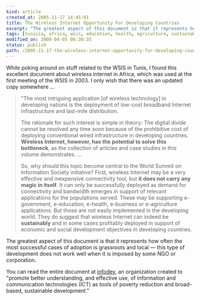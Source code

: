 ```yaml
--- 
kind: article
created_at: 2005-11-17 14:45:01
title: The Wireless Internet Opportunity For Developing Countries
excerpt: "The greatest aspect of this document is that it represents how often the most successful cases of adoption is grassroots and local &mdash; this type of development does not work well when it is imposed by some NGO or corporation."
tags: [tunisia, africa, wsis, education, health, agriculture, sustainability]
modified_on: 2008-04-05 06:30:35
status: publish 
path: /2005-11-17-the-wireless-internet-opportunity-for-developing-countries
---
```


<p>While poking around on stuff related to the WSIS in Tunis, I found this excellent document about wireless internet in Africa, which was used at the first meeting of the WSIS in 2003. I only wish that there was an updated copy somewhere ...
</p>
<blockquote class="large"><p>"The most intriguing application [of wireless technology] in developing nations is the deployment of low-cost broadband Internet infrastructure and last-mile distribution.</p>
<p>The rationale for such interest is simple in theory: The digital divide cannot be resolved any time soon because of the prohibitive cost of deploying conventional wired infrastructure in developing countries. <b>Wireless Internet, however, has the potential to solve this bottleneck</b>, as the collection of articles and case studies in this volume demonstrates. ...</p>

<p>So, why should this topic become central to the World Summit on Information Society initiative? First, wireless Internet may be a very effective and inexpensive connectivity tool, but <b>it does not carry any magic in itself</b>. It can only be successfully deployed as demand for connectivity and bandwidth emerges in support of relevant applications for the populations served. These may be supporting e-government, e-education, e-health, e-business or e-agriculture applications. But those are not easily implemented in the developing world. They do suggest that wireless Internet can indeed be <b>sustainably</b> and in some cases profitably deployed in support of economic and social development objectives in developing countries.
</p></blockquote>

<p>The greatest aspect of this document is that it represents how often the most successful cases of adoption is grassroots and local &mdash; this type of development does not work well when it is imposed by some NGO or corporation.
</p>

<p>You can read the entire document at <a href="http://www.infodev.org/">infodev</a>, an organization created to "promote better understanding, and effective use, of information and communication technologies (ICT) as tools of poverty reduction and broad-based, sustainable development."</p>